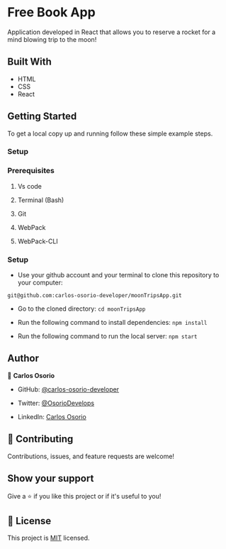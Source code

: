# Free Book App

Application developed in React that allows you to reserve a rocket for a mind blowing trip to the moon!


## Built With

- HTML
- CSS
- React


## Getting Started

To get a local copy up and running follow these simple example steps.

### Setup

### Prerequisites

1. Vs code

2. Terminal (Bash)

3. Git

4. WebPack

5. WebPack-CLI


### Setup

- Use your github account and your terminal to clone this repository to your computer:

`git@github.com:carlos-osorio-developer/moonTripsApp.git`

- Go to the cloned directory:
`cd moonTripsApp`

- Run the following command to install dependencies:
`npm install`

- Run the following command to run the local server:
`npm start`


## Author

👤 **Carlos Osorio**

- GitHub: [@carlos-osorio-developer](https://github.com/carlos-osorio-developer)

- Twitter: [@OsorioDevelops](https://twitter.com/@OsorioDevelops)

- LinkedIn: [Carlos Osorio](https://www.linkedin.com/in/carlos-osorio-developer/)
​
## 🤝 Contributing

Contributions, issues, and feature requests are welcome!


## Show your support

Give a ⭐️ if you like this project or if it's useful to you!



## 📝 License

This project is [MIT](./MIT.md) licensed.